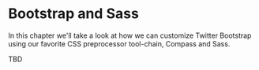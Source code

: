 
<a id="bootstrap_and_sass"></a>

# Bootstrap and Sass

In this chapter we'll take a look at how we can customize Twitter Bootstrap using our favorite CSS preprocessor tool-chain, Compass and Sass.

TBD
